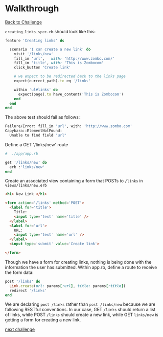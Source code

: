 # Walkthrough

[Back to Challenge](../11_creating_links.md)

`creating_links_spec.rb` should look like this:

```ruby
feature 'Creating links' do

  scenario 'I can create a new link' do
    visit '/links/new'
    fill_in 'url',   with: 'http://www.zombo.com/'
    fill_in 'title', with: 'This is Zombocom'
    click_button 'Create link'

    # we expect to be redirected back to the links page
    expect(current_path).to eq '/links'

    within 'ul#links' do
      expect(page).to have_content('This is Zombocom')
    end
  end
end
```

The above test should fail as follows:

```sh
Failure/Error: fill_in 'url', with: 'http://www.zombo.com'
Capybara::ElementNotFound:
  Unable to find field "url"
````

Define a GET '/links/new' route

```ruby
#  ./app/app.rb
```
```ruby
get '/links/new' do
  erb :'links/new'
end
```

Create an associated view containing a form that POSTs to `/links` in `views/links/new.erb`

```html
<h1> New Link </h1>

<form action='/links' method='POST'>
  <label for='title'>
    Title:
    <input type='text' name='title' />
  </label>
  <label for='url'>
    URL:
    <input type='text' name='url' />
  </label>
  <input type='submit' value='Create link'>

</form>
```

Though we have a form for creating links, nothing is being done with the information the user has submitted. Within app.rb, define a route to receive the form data:

```ruby
post '/links' do
  Link.create(url: params[:url], title: params[:title])
  redirect '/links'
end
```

We are declaring `post /links` rather than `post /links/new` because we are following RESTful conventions. In our case, GET `/links` should return a list of links, while POST `/links` should create a new link, while GET `links/new` is getting a form for creating a new link.

[next challenge](../12_configuring_database_cleaner.md)
